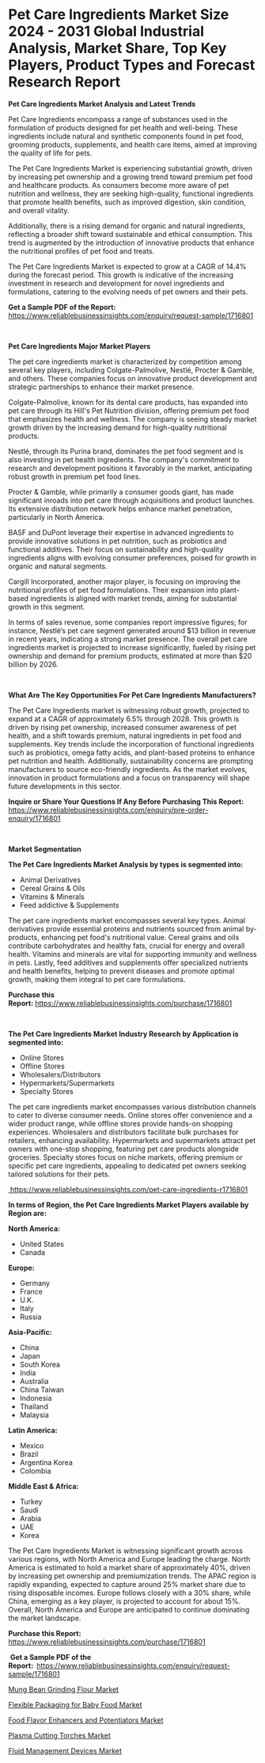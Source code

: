 <p><h1>Pet Care Ingredients Market Size 2024 - 2031 Global Industrial Analysis, Market Share, Top Key Players, Product Types and Forecast Research Report</h1></p><p><strong>Pet Care Ingredients Market Analysis and Latest Trends</strong></p>
<p><p>Pet Care Ingredients encompass a range of substances used in the formulation of products designed for pet health and well-being. These ingredients include natural and synthetic components found in pet food, grooming products, supplements, and health care items, aimed at improving the quality of life for pets.</p><p>The Pet Care Ingredients Market is experiencing substantial growth, driven by increasing pet ownership and a growing trend toward premium pet food and healthcare products. As consumers become more aware of pet nutrition and wellness, they are seeking high-quality, functional ingredients that promote health benefits, such as improved digestion, skin condition, and overall vitality.</p><p>Additionally, there is a rising demand for organic and natural ingredients, reflecting a broader shift toward sustainable and ethical consumption. This trend is augmented by the introduction of innovative products that enhance the nutritional profiles of pet food and treats. </p><p>The Pet Care Ingredients Market is expected to grow at a CAGR of 14.4% during the forecast period. This growth is indicative of the increasing investment in research and development for novel ingredients and formulations, catering to the evolving needs of pet owners and their pets.</p></p>
<p><strong>Get a Sample PDF of the Report:&nbsp;</strong> <a href="https://www.reliablebusinessinsights.com/enquiry/request-sample/1716801?utm_campaign=1109&utm_medium=2&utm_source=Github&utm_content=ia&utm_term=10102024&utm_id=pet-care-ingredients">https://www.reliablebusinessinsights.com/enquiry/request-sample/1716801</a></p>
<p>&nbsp;</p>
<p><strong>Pet Care Ingredients Major Market Players</strong></p>
<p><p>The pet care ingredients market is characterized by competition among several key players, including Colgate-Palmolive, Nestlé, Procter & Gamble, and others. These companies focus on innovative product development and strategic partnerships to enhance their market presence.</p><p>Colgate-Palmolive, known for its dental care products, has expanded into pet care through its Hill's Pet Nutrition division, offering premium pet food that emphasizes health and wellness. The company is seeing steady market growth driven by the increasing demand for high-quality nutritional products.</p><p>Nestlé, through its Purina brand, dominates the pet food segment and is also investing in pet health ingredients. The company's commitment to research and development positions it favorably in the market, anticipating robust growth in premium pet food lines.</p><p>Procter & Gamble, while primarily a consumer goods giant, has made significant inroads into pet care through acquisitions and product launches. Its extensive distribution network helps enhance market penetration, particularly in North America.</p><p>BASF and DuPont leverage their expertise in advanced ingredients to provide innovative solutions in pet nutrition, such as probiotics and functional additives. Their focus on sustainability and high-quality ingredients aligns with evolving consumer preferences, poised for growth in organic and natural segments.</p><p>Cargill Incorporated, another major player, is focusing on improving the nutritional profiles of pet food formulations. Their expansion into plant-based ingredients is aligned with market trends, aiming for substantial growth in this segment.</p><p>In terms of sales revenue, some companies report impressive figures; for instance, Nestlé’s pet care segment generated around $13 billion in revenue in recent years, indicating a strong market presence. The overall pet care ingredients market is projected to increase significantly, fueled by rising pet ownership and demand for premium products, estimated at more than $20 billion by 2026.</p></p>
<p>&nbsp;</p>
<p><strong>What Are The Key Opportunities For Pet Care Ingredients Manufacturers?</strong></p>
<p><p>The Pet Care Ingredients market is witnessing robust growth, projected to expand at a CAGR of approximately 6.5% through 2028. This growth is driven by rising pet ownership, increased consumer awareness of pet health, and a shift towards premium, natural ingredients in pet food and supplements. Key trends include the incorporation of functional ingredients such as probiotics, omega fatty acids, and plant-based proteins to enhance pet nutrition and health. Additionally, sustainability concerns are prompting manufacturers to source eco-friendly ingredients. As the market evolves, innovation in product formulations and a focus on transparency will shape future developments in this sector.</p></p>
<p><strong>Inquire or Share Your Questions If Any Before Purchasing This Report:</strong> <a href="https://www.reliablebusinessinsights.com/enquiry/pre-order-enquiry/1716801?utm_campaign=1109&utm_medium=2&utm_source=Github&utm_content=ia&utm_term=10102024&utm_id=pet-care-ingredients">https://www.reliablebusinessinsights.com/enquiry/pre-order-enquiry/1716801</a></p>
<p>&nbsp;</p>
<p><strong>Market Segmentation</strong></p>
<p><strong>The Pet Care Ingredients Market Analysis by types is segmented into:</strong></p>
<p><ul><li>Animal Derivatives</li><li>Cereal Grains & Oils</li><li>Vitamins & Minerals</li><li>Feed addictive & Supplements</li></ul></p>
<p><p>The pet care ingredients market encompasses several key types. Animal derivatives provide essential proteins and nutrients sourced from animal by-products, enhancing pet food's nutritional value. Cereal grains and oils contribute carbohydrates and healthy fats, crucial for energy and overall health. Vitamins and minerals are vital for supporting immunity and wellness in pets. Lastly, feed additives and supplements offer specialized nutrients and health benefits, helping to prevent diseases and promote optimal growth, making them integral to pet care formulations.</p></p>
<p><strong>Purchase this Report:&nbsp;</strong><a href="https://www.reliablebusinessinsights.com/purchase/1716801?utm_campaign=1109&utm_medium=2&utm_source=Github&utm_content=ia&utm_term=10102024&utm_id=pet-care-ingredients">https://www.reliablebusinessinsights.com/purchase/1716801</a></p>
<p>&nbsp;</p>
<p><strong>The Pet Care Ingredients Market Industry Research by Application is segmented into:</strong></p>
<p><ul><li>Online Stores</li><li>Offline Stores</li><li>Wholesalers/Distributors</li><li>Hypermarkets/Supermarkets</li><li>Specialty Stores</li></ul></p>
<p><p>The pet care ingredients market encompasses various distribution channels to cater to diverse consumer needs. Online stores offer convenience and a wider product range, while offline stores provide hands-on shopping experiences. Wholesalers and distributors facilitate bulk purchases for retailers, enhancing availability. Hypermarkets and supermarkets attract pet owners with one-stop shopping, featuring pet care products alongside groceries. Specialty stores focus on niche markets, offering premium or specific pet care ingredients, appealing to dedicated pet owners seeking tailored solutions for their pets.</p></p>
<p><a href="https://www.reliablebusinessinsights.com/pet-care-ingredients-r1716801?utm_campaign=1109&utm_medium=2&utm_source=Github&utm_content=ia&utm_term=10102024&utm_id=pet-care-ingredients">&nbsp;https://www.reliablebusinessinsights.com/pet-care-ingredients-r1716801</a></p>
<p><strong>In terms of Region, the Pet Care Ingredients Market Players available by Region are:</strong></p>
<p>
    <p> <strong> North America: </strong>
        <ul>
            <li>United States</li>
            <li>Canada</li>
        </ul>
        </p> 
    <p> <strong> Europe: </strong>
        <ul>
            <li>Germany</li>
            <li>France</li>
            <li>U.K.</li>
            <li>Italy</li>
            <li>Russia</li>
        </ul>
        </p> 
    <p> <strong> Asia-Pacific: </strong>
        <ul>
            <li>China</li>
            <li>Japan</li>
            <li>South Korea</li>
            <li>India</li>
            <li>Australia</li>
            <li>China Taiwan</li>
            <li>Indonesia</li>
            <li>Thailand</li>
            <li>Malaysia</li>
        </ul>
        </p> 
    <p> <strong> Latin America: </strong>
        <ul>
            <li>Mexico</li>
            <li>Brazil</li>
            <li>Argentina Korea</li>
            <li>Colombia</li>
        </ul>
        </p> 
    <p> <strong> Middle East & Africa: </strong>
        <ul>
            <li>Turkey</li>
            <li>Saudi</li>
            <li>Arabia</li>
            <li>UAE</li>
            <li>Korea</li>
        </ul>
    </p>
    </p>
<p><p>The Pet Care Ingredients Market is witnessing significant growth across various regions, with North America and Europe leading the charge. North America is estimated to hold a market share of approximately 40%, driven by increasing pet ownership and premiumization trends. The APAC region is rapidly expanding, expected to capture around 25% market share due to rising disposable incomes. Europe follows closely with a 30% share, while China, emerging as a key player, is projected to account for about 15%. Overall, North America and Europe are anticipated to continue dominating the market landscape.</p></p>
<p><strong>Purchase this Report: </strong><a href="https://www.reliablebusinessinsights.com/purchase/1716801?utm_campaign=1109&utm_medium=2&utm_source=Github&utm_content=ia&utm_term=10102024&utm_id=pet-care-ingredients">https://www.reliablebusinessinsights.com/purchase/1716801</a></p>
<p>&nbsp;<strong>Get a Sample PDF of the Report:&nbsp;&nbsp;</strong><a href="https://www.reliablebusinessinsights.com/enquiry/request-sample/1716801?utm_campaign=1109&utm_medium=2&utm_source=Github&utm_content=ia&utm_term=10102024&utm_id=pet-care-ingredients">https://www.reliablebusinessinsights.com/enquiry/request-sample/1716801</a></p>
<p><strong></strong></p>
<p><p><a href="https://issuu.com/reportprime-2/docs/mung-bean-grinding-flour-market-siz_3aa9812a823270?utm_campaign=1109&utm_medium=2&utm_source=Github&utm_content=ia&utm_term=10102024&utm_id=pet-care-ingredients">Mung Bean Grinding Flour Market</a></p><p><a href="https://www.linkedin.com/pulse/flexible-packaging-baby-food-market-overview-regional-outlook-bvy9c?utm_campaign=1109&utm_medium=2&utm_source=Github&utm_content=ia&utm_term=10102024&utm_id=pet-care-ingredients">Flexible Packaging for Baby Food Market</a></p><p><a href="https://issuu.com/reportprime-2/docs/food-flavor-enhancers-and-potentiat_3905f8cb6afdd5?utm_campaign=1109&utm_medium=2&utm_source=Github&utm_content=ia&utm_term=10102024&utm_id=pet-care-ingredients">Food Flavor Enhancers and Potentiators Market</a></p><p><a href="https://github.com/darientvns/Market-Research-Report-List-1/blob/main/plasma-cutting-torches-market.md?utm_campaign=1109&utm_medium=2&utm_source=Github&utm_content=ia&utm_term=10102024&utm_id=pet-care-ingredients">Plasma Cutting Torches Market</a></p><p><a href="https://www.linkedin.com/pulse/fluid-management-devices-market-trends-insights-type-application-dyvgc?utm_campaign=1109&utm_medium=2&utm_source=Github&utm_content=ia&utm_term=10102024&utm_id=pet-care-ingredients">Fluid Management Devices Market</a></p></p>
